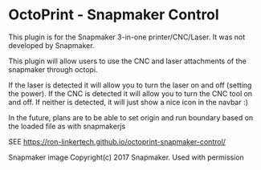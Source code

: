 # OctoPrint - Snapmaker Control

This plugin is for the Snapmaker 3-in-one printer/CNC/Laser. It was not developed by Snapmaker.

This plugin will allow users to use the CNC and laser attachments of the snapmaker through octopi.

If the laser is detected it will allow you to turn the laser on and off (setting the power). 
If the CNC is detected it will allow you to turn the CNC tool on and off.
If neither is detected, it will just show a nice icon in the navbar :)

In the future, plans are to be able to set origin and run boundary based on the loaded file as with snapmakerjs

SEE https://ron-linkertech.github.io/octoprint-snapmaker-control/



Snapmaker image Copyright(c) 2017 Snapmaker. Used with permission